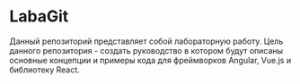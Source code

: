 # LabaGit
Данный репозиторий представляет собой лабораторную работу.
Цель данного репозитория - создать руководство в котором будут описаны основные концепции и примеры кода для фреймворков Angular, Vue.js и библиотеку React.


